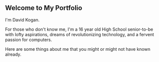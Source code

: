 ## Welcome to My Portfolio 
I'm David Kogan.

For those who don't know me, I'm a 16 year old High School senior-to-be with lofty aspirations, dreams of revolutionizing technology, and a fervent passion for computers. 

Here are some things about me that you might or might not have known already.
